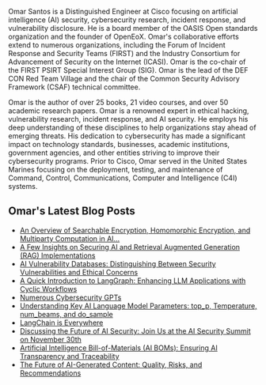 Omar Santos is a Distinguished Engineer at Cisco focusing on artificial intelligence (AI) security, cybersecurity research, incident response, and vulnerability disclosure. He is a board member of the OASIS Open standards organization and the founder of OpenEoX. Omar's collaborative efforts extend to numerous organizations, including the Forum of Incident Response and Security Teams (FIRST) and the Industry Consortium for Advancement of Security on the Internet (ICASI). Omar is the co-chair of the FIRST PSIRT Special Interest Group (SIG). Omar is the lead of the DEF CON Red Team Village and the chair of the Common Security Advisory Framework (CSAF) technical committee.

Omar is the author of over 25 books, 21 video courses, and over 50 academic research papers. Omar is a renowned expert in ethical hacking, vulnerability research, incident response, and AI security. He employs his deep understanding of these disciplines to help organizations stay ahead of emerging threats. His dedication to cybersecurity has made a significant impact on technology standards, businesses, academic institutions, government agencies, and other entities striving to improve their cybersecurity programs. Prior to Cisco, Omar served in the United States Marines focusing on the deployment, testing, and maintenance of Command, Control, Communications, Computer and Intelligence (C4I) systems.


## Omar's Latest Blog Posts
<!-- BLOG-POST-LIST:START -->
- [An Overview of Searchable Encryption, Homomorphic Encryption, and Multiparty Computation in AI…](https://santosomar.medium.com/an-overview-of-searchable-encryption-homomorphic-encryption-and-multiparty-computation-in-ai-8cb593e4a441?source=rss-fc39e28d7e52------2)
- [A Few Insights on Securing AI and Retrieval Augmented Generation &lpar;RAG&rpar; Implementations](https://santosomar.medium.com/a-few-insights-on-securing-ai-and-retrieval-augmented-generation-rag-implementations-736b75b8bb3c?source=rss-fc39e28d7e52------2)
- [AI Vulnerability Databases: Distinguishing Between Security Vulnerabilities and Ethical Concerns](https://santosomar.medium.com/ai-vulnerability-databases-distinguishing-between-security-vulnerabilities-and-ethical-concerns-7c190a3d9af2?source=rss-fc39e28d7e52------2)
- [A Quick Introduction to LangGraph: Enhancing LLM Applications with Cyclic Workflows](https://santosomar.medium.com/a-quick-introduction-to-langgraph-enhancing-llm-applications-with-cyclic-workflows-145f61f38747?source=rss-fc39e28d7e52------2)
- [Numerous Cybersecurity GPTs](https://santosomar.medium.com/numerous-cybersecurity-gpts-c8e89d454444?source=rss-fc39e28d7e52------2)
- [Understanding Key AI Language Model Parameters: top_p, Temperature, num_beams, and do_sample](https://santosomar.medium.com/understanding-key-ai-language-model-parameters-top-p-temperature-num-beams-and-do-sample-9874bf3c89ae?source=rss-fc39e28d7e52------2)
- [LangChain is Everywhere](https://santosomar.medium.com/langchain-is-everywhere-5415613390f1?source=rss-fc39e28d7e52------2)
- [Discussing the Future of AI Security: Join Us at the AI Security Summit on November 30th](https://santosomar.medium.com/discussing-the-future-of-ai-security-join-us-at-the-ai-security-summit-on-november-30th-8513d902697d?source=rss-fc39e28d7e52------2)
- [Artificial Intelligence Bill-of-Materials &lpar;AI BOMs&rpar;: Ensuring AI Transparency and Traceability](https://santosomar.medium.com/artificial-intelligence-bill-of-materials-ai-boms-ensuring-ai-transparency-and-traceability-82322643bd2a?source=rss-fc39e28d7e52------2)
- [The Future of AI-Generated Content: Quality, Risks, and Recommendations](https://santosomar.medium.com/the-future-of-ai-generated-content-quality-risks-and-recommendations-48c35b9a1eb5?source=rss-fc39e28d7e52------2)
<!-- BLOG-POST-LIST:END -->


